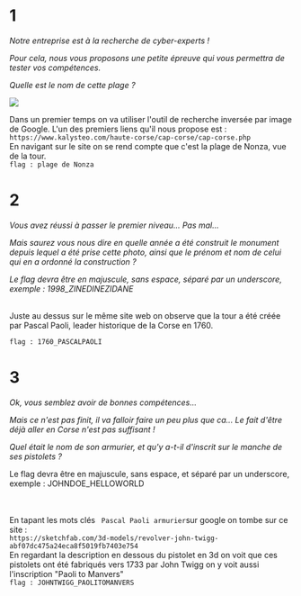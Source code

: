 # 1 
_Notre entreprise est à la recherche de cyber-experts !_

_Pour cela, nous vous proposons une petite épreuve qui vous permettra de tester vos compétences._
 
_Quelle est le nom de cette plage ?_

<img src="https://github.com/mrk59/WU_IPARCUS/blob/main/WU_IPARCUS/images/mer.png">


Dans un premier temps on va utiliser l'outil de recherche inversée par image de Google.
L'un des premiers liens qu'il nous propose est : ``https://www.kalysteo.com/haute-corse/cap-corse/cap-corse.php`` <br>
En navigant sur le site on se rend compte que c'est la plage de Nonza, vue de la tour. <br>
``flag : plage de Nonza``


# 2

_Vous avez réussi à passer le premier niveau... Pas mal..._

_Mais saurez vous nous dire en quelle année a été construit le monument depuis lequel a été prise cette photo, ainsi que le prénom et nom de celui qui en a ordonné la construction ?_

_Le flag devra être en majuscule, sans espace, séparé par un underscore,  exemple : 1998_ZINEDINEZIDANE <br> <br>_

Juste au dessus sur le même site web on observe que la tour a été créée par Pascal Paoli, leader historique de la Corse en 1760. <br>

``flag : 1760_PASCALPAOLI``




# 3

_Ok, vous semblez avoir de bonnes compétences..._

_Mais ce n'est pas finit, il va falloir faire un peu plus que ca..._
_Le fait d'être déjà aller en Corse n'est pas suffisant !_

_Quel était le nom de son armurier, et qu'y a-t-il d'inscrit sur le manche de ses pistolets ?_

Le flag devra être en majuscule, sans espace, et séparé par un underscore, exemple : JOHNDOE_HELLOWORLD <br><br><br>


En tapant les mots clés `` Pascal Paoli armurier``sur google on tombe sur ce site : <br>
``https://sketchfab.com/3d-models/revolver-john-twigg-abf07dc475a24eca8f5019fb7403e754`` <br>
En regardant la description en dessous du pistolet en 3d on voit que ces pistolets ont été fabriqués vers 1733 par John Twigg on y voit aussi l'inscription "Paoli to Manvers" <br>
``flag : JOHNTWIGG_PAOLITOMANVERS``
